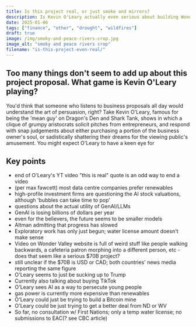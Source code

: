 ```yaml
---
title: Is this project real, or just smoke and mirrors?
description: Is Kevin O'Leary actually even serious about building Wonder Valley, or is it just a publicity stunt? Too many things don't add up.
date: 2025-01-06
tags: ["finance", "other", "drought", "wildfires"]
draft: true
image: /img/smoky-and-peace-rivers-crop.jpg
image_alt: "smoky and peace rivers crop"
filename: "is-this-project-even-real/"
---
```

## Too many things don't seem to add up about this project proposal. What game is Kevin O'Leary playing?

You'd think that someone who listens to business proposals all day would understand the art of persuasion, right? Take Kevin O'Leary, famous for being the 'mean guy' on Dragon's Den and Shark Tank, shows in which a clique of grumpy aristocrats solicit pitches from entrepreneurs, and respond with snap judgements about either purchasing a portion of the business owner's soul, or sadistically shattering their dreams for the viewing public's amusement. You might expect O'Leary to have a keen eye for 

## Key points

* end of O'Leary's YT video "this is real" quote is an odd way to end a video
* (per max fawcett) most data centre companies prefer renewables
* high-profile investment firms are questioning the AI stock valuations, although 'bubbles can take time to pop'
* questions about the actual utility of GenAI/LLMs
* GenAI is losing billions of dollars per year
* even for the believers, the future seems to be smaller models
* Altman admitting that progress has slowed
* Exploratory work has only just begun; water license amount doesn't make sense
* Video on Wonder Valley website is full of weird stuff like people walking backwards, a cafeteria patron morphing into a different person, etc - does that seem like a serious $70B project?
* still unclear if the $70B is USD or CAD; both countries' news media reporting the same figure
* O'Leary seems to just be sucking up to Trump
* Currently also talking about buying TikTok
* O'Leary sees AI as a way to persecute young people
* gas power is currently more expensive than renewables
* O'Leary could just be trying to build a Bitcoin mine
* O'Leary could be just trying to get a better deal from ND or WV
* So far, no consultation w/ First Nations; only a temp water license; no submissions to EAC(? see CBC article)